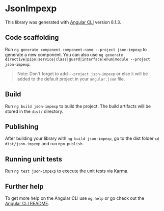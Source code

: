 # JsonImpexp

This library was generated with [Angular CLI](https://github.com/angular/angular-cli) version 8.1.3.

## Code scaffolding

Run `ng generate component component-name --project json-impexp` to generate a new component. You can also use `ng generate directive|pipe|service|class|guard|interface|enum|module --project json-impexp`.

> Note: Don't forget to add `--project json-impexp` or else it will be added to the default project in your `angular.json` file.

## Build

Run `ng build json-impexp` to build the project. The build artifacts will be stored in the `dist/` directory.

## Publishing

After building your library with `ng build json-impexp`, go to the dist folder `cd dist/json-impexp` and run `npm publish`.

## Running unit tests

Run `ng test json-impexp` to execute the unit tests via [Karma](https://karma-runner.github.io).

## Further help

To get more help on the Angular CLI use `ng help` or go check out the [Angular CLI README](https://github.com/angular/angular-cli/blob/master/README.md).
